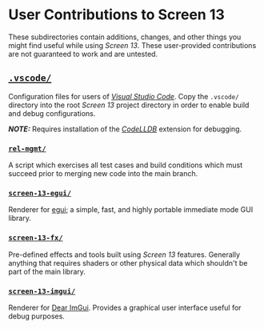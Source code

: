 # User Contributions to Screen 13

These subdirectories contain additions, changes, and other things you might find useful while
using _Screen 13_. These user-provided contributions are not guaranteed to work and are untested.

## [`.vscode/`](.vscode/)

Configuration files for users of _[Visual Studio Code](https://code.visualstudio.com/)_. Copy the
`.vscode/` directory into the root _Screen 13_ project directory in order to enable build and debug
configurations.

**_NOTE:_** Requires installation of the
_[CodeLLDB](https://marketplace.visualstudio.com/items?itemName=vadimcn.vscode-lldb)_ extension for
debugging.

### [`rel-mgmt/`](rel-mgmt/)

A script which exercises all test cases and build conditions which must succeed prior to merging new
code into the main branch.

### [`screen-13-egui/`](screen-13-egui/)

Renderer for [egui](https://github.com/emilk/egui); a simple, fast, and highly portable immediate
mode GUI library.

### [`screen-13-fx/`](screen-13-fx/)

Pre-defined effects and tools built using _Screen 13_ features. Generally anything that requires
shaders or other physical data which shouldn't be part of the main library.

### [`screen-13-imgui/`](screen-13-imgui/)

Renderer for [Dear ImGui](https://github.com/imgui-rs/imgui-rs). Provides a graphical user interface
useful for debug purposes.